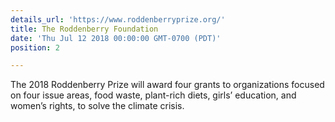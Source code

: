```yaml
---
details_url: 'https://www.roddenberryprize.org/'
title: The Roddenberry Foundation
date: 'Thu Jul 12 2018 00:00:00 GMT-0700 (PDT)'
position: 2

---
```




The 2018 Roddenberry Prize will award four grants to organizations focused on four issue areas, food waste, plant-rich diets, girls’ education, and women’s rights, to solve the climate crisis.

